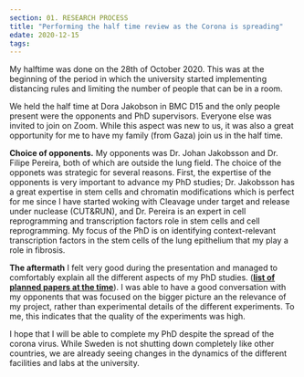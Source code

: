 ```yaml
---
section: 01. RESEARCH PROCESS
title: "Performing the half time review as the Corona is spreading"
edate: 2020-12-15
tags:
---
```



My halftime was done on the 28th of October 2020. This was at the beginning of the period in which the university started implementing distancing rules and limiting the number of people that can be in a room. 

We held the half time at Dora Jakobson in BMC D15 and the only people present were the opponents and PhD supervisors. Everyone else was invited to join on Zoom. While this aspect was new to us, it was also a great opportunity for me to have my family (from Gaza) join us in the half time.

**Choice of opponents.** My opponents was Dr. Johan Jakobsson and Dr. Filipe Pereira, both of which are outside the lung field. The choice of the opponets was strategic for several reasons. First, the expertise of the opponents is very important to advance my PhD studies; Dr. Jakobsson has a great expertise in stem cells and chromatin modifications which is perfect for me since I have started woking with Cleavage under target and release under nuclease (CUT&RUN), and Dr. Pereira is an expert in cell reprogramming and transcription factors role in stem cells and cell reprogramming. My focus of the PhD is on identifying context-relevant transcription factors in the stem cells of the lung epithelium that my play a role in fibrosis.

**The aftermath** I felt very good during the presentation and managed to comfortably explain all the different aspects of my PhD studies. ([**list of planned papers at the time**](/assets/files/halftime_papers.pdf)). I was able to have a good conversation with my opponents that was focused on the bigger picture an the relevance of my project, rather than experimental details of the different experiments. To me, this indicates that the quality of the experiments was high.

I hope that I will be able to complete my PhD despite the spread of the corona virus. While Sweden is not shutting down completely like other countries, we are already seeing changes in the dynamics of the different facilities and labs at the university.